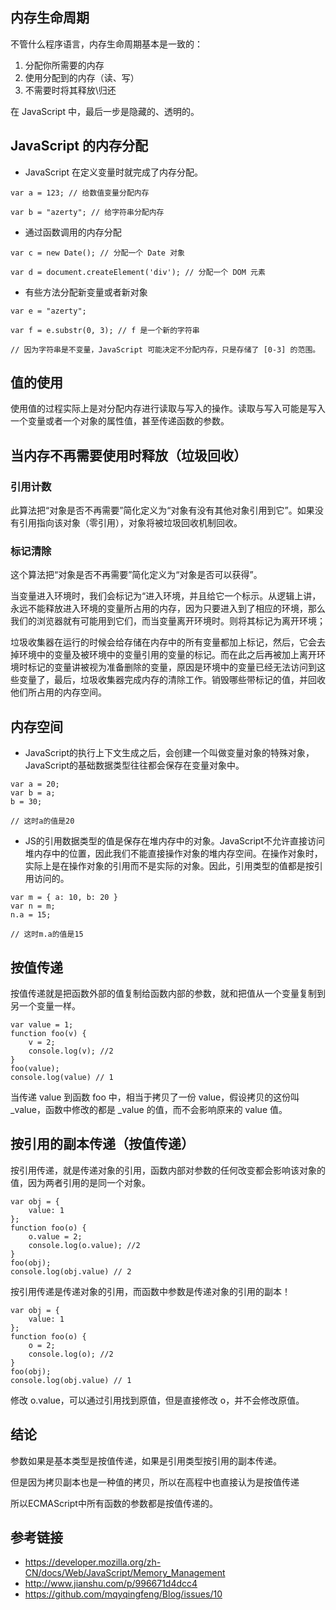 ## 内存生命周期
不管什么程序语言，内存生命周期基本是一致的： 
1. 分配你所需要的内存
1. 使用分配到的内存（读、写）
1. 不需要时将其释放\归还

在 JavaScript 中，最后一步是隐藏的、透明的。
## JavaScript 的内存分配
- JavaScript 在定义变量时就完成了内存分配。
```
var a = 123; // 给数值变量分配内存

var b = "azerty"; // 给字符串分配内存
```
- 通过函数调用的内存分配
```
var c = new Date(); // 分配一个 Date 对象

var d = document.createElement('div'); // 分配一个 DOM 元素
```
- 有些方法分配新变量或者新对象
```
var e = "azerty";

var f = e.substr(0, 3); // f 是一个新的字符串

// 因为字符串是不变量，JavaScript 可能决定不分配内存，只是存储了 [0-3] 的范围。
```
## 值的使用
使用值的过程实际上是对分配内存进行读取与写入的操作。读取与写入可能是写入一个变量或者一个对象的属性值，甚至传递函数的参数。
## 当内存不再需要使用时释放（垃圾回收）
### 引用计数
此算法把“对象是否不再需要”简化定义为“对象有没有其他对象引用到它”。如果没有引用指向该对象（零引用），对象将被垃圾回收机制回收。
### 标记清除
这个算法把“对象是否不再需要”简化定义为“对象是否可以获得”。

当变量进入环境时，我们会标记为“进入环境，并且给它一个标示。从逻辑上讲，永远不能释放进入环境的变量所占用的内存，因为只要进入到了相应的环境，那么我们的浏览器就有可能用到它们，而当变量离开环境时。则将其标记为离开环境；

垃圾收集器在运行的时候会给存储在内存中的所有变量都加上标记，然后，它会去掉环境中的变量及被环境中的变量引用的变量的标记。而在此之后再被加上离开环境时标记的变量讲被视为准备删除的变量，原因是环境中的变量已经无法访问到这些变量了，最后，垃圾收集器完成内存的清除工作。销毁哪些带标记的值，并回收他们所占用的内存空间。
## 内存空间
- JavaScript的执行上下文生成之后，会创建一个叫做变量对象的特殊对象，JavaScript的基础数据类型往往都会保存在变量对象中。
```
var a = 20;
var b = a;
b = 30;

// 这时a的值是20
```
- JS的引用数据类型的值是保存在堆内存中的对象。JavaScript不允许直接访问堆内存中的位置，因此我们不能直接操作对象的堆内存空间。在操作对象时，实际上是在操作对象的引用而不是实际的对象。因此，引用类型的值都是按引用访问的。
```
var m = { a: 10, b: 20 }
var n = m;
n.a = 15;

// 这时m.a的值是15
```
## 按值传递
按值传递就是把函数外部的值复制给函数内部的参数，就和把值从一个变量复制到另一个变量一样。
```
var value = 1;
function foo(v) {
    v = 2;
    console.log(v); //2
}
foo(value);
console.log(value) // 1
```
当传递 value 到函数 foo 中，相当于拷贝了一份 value，假设拷贝的这份叫 _value，函数中修改的都是 _value 的值，而不会影响原来的 value 值。
## 按引用的副本传递（按值传递）
按引用传递，就是传递对象的引用，函数内部对参数的任何改变都会影响该对象的值，因为两者引用的是同一个对象。
```
var obj = {
    value: 1
};
function foo(o) {
    o.value = 2;
    console.log(o.value); //2
}
foo(obj);
console.log(obj.value) // 2
```
按引用传递是传递对象的引用，而函数中参数是传递对象的引用的副本！
```
var obj = {
    value: 1
};
function foo(o) {
    o = 2;
    console.log(o); //2
}
foo(obj);
console.log(obj.value) // 1
```
修改 o.value，可以通过引用找到原值，但是直接修改 o，并不会修改原值。
## 结论
参数如果是基本类型是按值传递，如果是引用类型按引用的副本传递。

但是因为拷贝副本也是一种值的拷贝，所以在高程中也直接认为是按值传递

所以ECMAScript中所有函数的参数都是按值传递的。
## 参考链接
- https://developer.mozilla.org/zh-CN/docs/Web/JavaScript/Memory_Management
- http://www.jianshu.com/p/996671d4dcc4
- https://github.com/mqyqingfeng/Blog/issues/10
